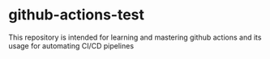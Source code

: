# github-actions-test

This repository is intended for learning and mastering github actions and its usage for automating CI/CD pipelines
